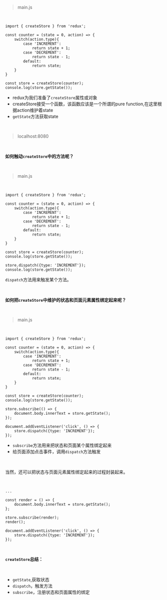 > main.js

<br>

	import { createStore } from 'redux';
	
	const counter = (state = 0, action) => {
	    switch(action.type){
	        case 'INCREMENT':
	            return state + 1;
	        case 'DECREMENT':
	            return state - 1;
	        default:
	            return state;
	    }
	}
	
	const store = createStore(counter);
	console.log(store.getState());



- redux为我们准备了`createStore`属性或对象
- createStore接受一个函数，该函数应该是一个所谓的pure function,在这里根据action维护着state
- `getState`方法获取state

<br>

> localhost:8080

<br>

**如何触动`createStore`中的方法呢？**

<br>

> main.js

<br>

	import { createStore } from 'redux';
	
	const counter = (state = 0, action) => {
	    switch(action.type){
	        case 'INCREMENT':
	            return state + 1;
	        case 'DECREMENT':
	            return state - 1;
	        default:
	            return state;
	    }
	}
	
	const store = createStore(counter);
	console.log(store.getState());
	
	store.dispatch({type: 'INCREMENT'});
	console.log(store.getState());

`dispatch`方法用来触发某个方法。

<br>

**如何把`createStore`中维护的状态和页面元素属性绑定起来呢？**

<br>

> main.js

<br>

	import { createStore } from 'redux';
	
	const counter = (state = 0, action) => {
	    switch(action.type){
	        case 'INCREMENT':
	            return state + 1;
	        case 'DECREMENT':
	            return state - 1;
	        default:
	            return state;
	    }
	}
	
	const store = createStore(counter);
	console.log(store.getState());
	
	store.subscribe(() => {
	    document.body.innerText = store.getState();
	});
	
	document.addEventListener('click', () => {
	    store.dispatch({type: 'INCREMENT'});
	});

- `subscribe`方法用来把状态和页面某个属性绑定起来
- 给页面添加点击事件，调用`dispatch`方法触发

<br>

当然，还可以把状态与页面元素属性绑定起来的过程封装起来。

<br>

	...
	
	const render = () => {
	    document.body.innerText = store.getState();
	};
	
	store.subscribe(render);
	render();
	
	document.addEventListener('click', () => {
	    store.dispatch({type: 'INCREMENT'});
	});

<br>

**`createStore`总结：**

<br>

- `getState`,获取状态
- `dispatch`，触发方法
- `subscribe`，注册状态和页面属性的绑定

<br>






